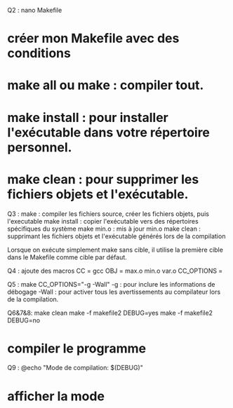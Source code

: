 Q2 : 
nano Makefile
# créer mon Makefile avec des conditions
# make all ou make : compiler tout.
# make install : pour installer l'exécutable dans votre répertoire personnel.
# make clean : pour supprimer les fichiers objets et l'exécutable.

Q3 :
make : compiler les fichiers source, créer les fichiers objets, puis l'executable
make install : copier l'exécutable vers des répertoires spécifiques du système 
make min.o : mis à jour min.o
make clean : supprimant les fichiers objets et l'exécutable générés lors de la compilation

Lorsque on exécute simplement make sans cible, il utilise la première cible dans le Makefile comme cible par défaut.

Q4 :
ajoute des macros 
CC = gcc
OBJ = max.o min.o var.o
CC_OPTIONS =

Q5 :
make CC_OPTIONS="-g -Wall"
-g : pour inclure les informations de débogage
-Wall : pour activer tous les avertissements au compilateur lors de la compilation.

Q6&7&8:
make clean
make -f makefile2 DEBUG=yes
make -f makefile2 DEBUG=no
# compiler le programme

Q9 :
@echo "Mode de compilation: $(DEBUG)"
# afficher la mode

